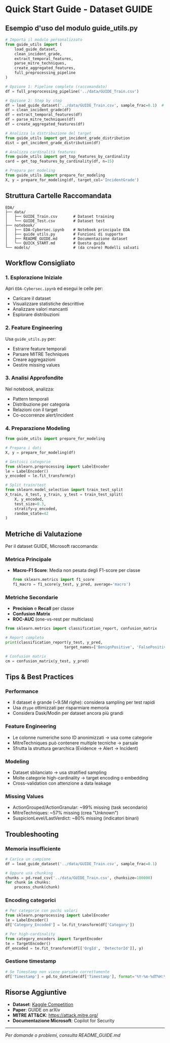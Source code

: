 # Quick Start Guide - Dataset GUIDE

## Esempio d'uso del modulo guide_utils.py

```python
# Importa il modulo personalizzato
from guide_utils import (
    load_guide_dataset,
    clean_incident_grade,
    extract_temporal_features,
    parse_mitre_techniques,
    create_aggregated_features,
    full_preprocessing_pipeline
)

# Opzione 1: Pipeline completo (raccomandato)
df = full_preprocessing_pipeline('../data/GUIDE_Train.csv')

# Opzione 2: Step by step
df = load_guide_dataset('../data/GUIDE_Train.csv', sample_frac=0.1)  # Carica 10%
df = clean_incident_grade(df)
df = extract_temporal_features(df)
df = parse_mitre_techniques(df)
df = create_aggregated_features(df)

# Analizza la distribuzione del target
from guide_utils import get_incident_grade_distribution
dist = get_incident_grade_distribution(df)

# Analizza cardinalità features
from guide_utils import get_top_features_by_cardinality
card = get_top_features_by_cardinality(df, n=15)

# Prepara per modeling
from guide_utils import prepare_for_modeling
X, y = prepare_for_modeling(df, target_col='IncidentGrade')
```

## Struttura Cartelle Raccomandata

```
EDA/
├── data/
│   ├── GUIDE_Train.csv       # Dataset training
│   └── GUIDE_Test.csv        # Dataset test
├── notebook/
│   ├── EDA-Cybersec.ipynb    # Notebook principale EDA
│   ├── guide_utils.py        # Funzioni di supporto
│   ├── README_GUIDE.md       # Documentazione dataset
│   └── QUICK_START.md        # Questa guida
└── models/                   # (da creare) Modelli salvati
```

## Workflow Consigliato

### 1. Esplorazione Iniziale
Apri `EDA-Cybersec.ipynb` ed esegui le celle per:
- Caricare il dataset
- Visualizzare statistiche descrittive
- Analizzare valori mancanti
- Esplorare distribuzioni

### 2. Feature Engineering
Usa `guide_utils.py` per:
- Estrarre feature temporali
- Parsare MITRE Techniques
- Creare aggregazioni
- Gestire missing values

### 3. Analisi Approfondite
Nel notebook, analizza:
- Pattern temporali
- Distribuzione per categoria
- Relazioni con il target
- Co-occorrenze alert/incident

### 4. Preparazione Modeling
```python
from guide_utils import prepare_for_modeling

# Prepara i dati
X, y = prepare_for_modeling(df)

# Gestisci categorie
from sklearn.preprocessing import LabelEncoder
le = LabelEncoder()
y_encoded = le.fit_transform(y)

# Split train/test
from sklearn.model_selection import train_test_split
X_train, X_test, y_train, y_test = train_test_split(
    X, y_encoded, 
    test_size=0.3, 
    stratify=y_encoded,
    random_state=42
)
```

## Metriche di Valutazione

Per il dataset GUIDE, Microsoft raccomanda:

### Metrica Principale
- **Macro-F1 Score**: Media non pesata degli F1-score per classe
  ```python
  from sklearn.metrics import f1_score
  f1_macro = f1_score(y_test, y_pred, average='macro')
  ```

### Metriche Secondarie
- **Precision** e **Recall** per classe
- **Confusion Matrix**
- **ROC-AUC** (one-vs-rest per multiclass)

```python
from sklearn.metrics import classification_report, confusion_matrix

# Report completo
print(classification_report(y_test, y_pred, 
                          target_names=['BenignPositive', 'FalsePositive', 'TruePositive']))

# Confusion matrix
cm = confusion_matrix(y_test, y_pred)
```

## Tips & Best Practices

### Performance
- Il dataset è grande (~9.5M righe): considera sampling per test rapidi
- Usa `dtype` ottimizzati per risparmiare memoria
- Considera Dask/Modin per dataset ancora più grandi

### Feature Engineering
- Le colonne numeriche sono ID anonimizzati → usa come categorie
- MitreTechniques può contenere multiple tecniche → parsale
- Sfrutta la struttura gerarchica (Evidence → Alert → Incident)

### Modeling
- Dataset sbilanciato → usa stratified sampling
- Molte categorie high-cardinality → target encoding o embedding
- Cross-validation con attenzione a data leakage

### Missing Values
- ActionGrouped/ActionGranular: ~99% missing (task secondario)
- MitreTechniques: ~57% missing (crea "Unknown")
- SuspicionLevel/LastVerdict: ~80% missing (indicatori binari)

## Troubleshooting

### Memoria insufficiente
```python
# Carica un campione
df = load_guide_dataset('../data/GUIDE_Train.csv', sample_frac=0.1)

# Oppure usa chunking
chunks = pd.read_csv('../data/GUIDE_Train.csv', chunksize=100000)
for chunk in chunks:
    process_chunk(chunk)
```

### Encoding categorici
```python
# Per categorie con pochi valori
from sklearn.preprocessing import LabelEncoder
le = LabelEncoder()
df['Category_Encoded'] = le.fit_transform(df['Category'])

# Per high-cardinality
from category_encoders import TargetEncoder
te = TargetEncoder()
df_encoded = te.fit_transform(df[['OrgId', 'DetectorId']], y)
```

### Gestione timestamp
```python
# Se Timestamp non viene parsato correttamente
df['Timestamp'] = pd.to_datetime(df['Timestamp'], format='%Y-%m-%dT%H:%M:%S.%fZ')
```

## Risorse Aggiuntive

- **Dataset**: [Kaggle Competition](https://www.kaggle.com/)
- **Paper**: GUIDE on arXiv
- **MITRE ATT&CK**: https://attack.mitre.org/
- **Documentazione Microsoft**: Copilot for Security

---
*Per domande o problemi, consulta README_GUIDE.md*

